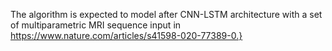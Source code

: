 The algorithm is expected to model after CNN-LSTM architecture with a set of multiparametric MRI sequence input in https://www.nature.com/articles/s41598-020-77389-0.}
